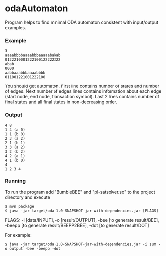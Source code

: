 # odaAutomaton

Program helps to find minimal ODA automaton consistent with input/output examples.

### Example
```
3
aaaabbbbaaaabbbaaaaababab
0122210001222100122222222
abab
0000
aabbaaabbbaaaabbbb
011001221001222100
```

You should get automaton. First line contains number of states and number of edges. Next number of edges lines contains information about each edge (start node, end node, transaction symbol). Last 2 lines contains number of final states and all final states in non-decreasing order.

### Output
```
4 8
1 4 (a 0)
1 1 (b 0)
2 3 (a 2)
2 1 (b 1)
3 3 (a 2)
3 2 (b 2)
4 2 (a 1)
4 1 (b 0)
4
1 2 3 4
```
### Running

To run the program add "BumbleBEE" and "pl-satsolver.so" to the project directory and execute

```
$ mvn package
$ java -jar target/oda-1.0-SNAPSHOT-jar-with-dependencies.jar [FLAGS]
```

FLAGS: -i [data/INPUT], -o [result/OUTPUT], -bee [to generate result/BEE], -beepp [to generate result/BEEPP2BEE], -dot [to generate result/DOT]

For example:
```
$ java -jar target/oda-1.0-SNAPSHOT-jar-with-dependencies.jar -i sum -o output -bee -beepp -dot
```